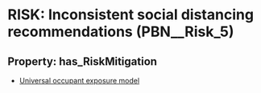 # RISK: __Inconsistent social distancing recommendations__ (PBN__Risk_5)

## Property: has_RiskMitigation

* [Universal occupant exposure model](PBN__RiskMitigation_9)

